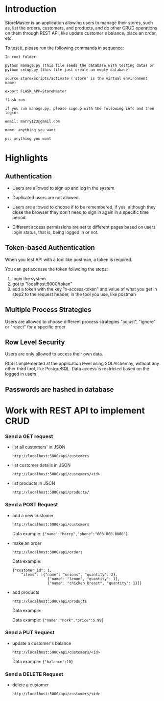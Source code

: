 # Introduction

StoreMaster is an application allowing users to manage their stores, such as, list the orders, customers, and products, and do other CRUD operations on them through REST API, like update customer's balance, place an order, etc.

To test it, please run the following commands in sequence:

    In root folder:

    python manage.py (this file seeds the database with testing data) or python setup.py (this file just create an empty database)
    
    source store/Scripts/activate ('store' is the virtual environment name)

    export FLASK_APP=StoreMaster

    flask run

    if you run manage.py, please signup with the following info and then login:
    
    email: marry123@gmail.com

    name: anything you want
    
    ps: anything you want 

# Highlights

## Authentication

* Users are allowed to sign up and log in the system. 

* Duplicated users are not allowed.

* Users are allowed to choose if to be remembered, if yes, although they close the browser they don't need to sign in again in a specific time period.

* Different access permissions are set to different pages based on users login status, that is, being logged in or not. 

## Token-based Authentication

When you test API with a tool like postman, a token is required.

You can get accesse the token follwoing the steps:
1. login the system
2. got to "localhost:5000/token"
3. add a token with the key "x-access-token" and value of what you get in step2 to the request header, in the tool you use, like postman

## Multiple Process Strategies

Users are allowed to choose different process strategies "adjust", "ignore" or "reject" for a specific order

## Row Level Security

Users are only allowed to access their own data.  

RLS is implemented at the application level using SQLAlchemay, without any other third tool, like PostgreSQL. Data access is restricted based on the logged in users.


##  Passwords are hashed in database


# Work with REST API to implement CRUD 

### Send a GET request

* list all customers' in JSON

    `http://localhost:5000/api/customers` 

* list customer details in JSON

    `http://localhost:5000/api/customers/<id>`

* list products in JSON

    `http://localhost:5000/api/products/` 

### Send a POST Request
*  add a new customer
    
    `http://localhost:5000/api/customers`

    Data example: `{"name":"Marry","phone":"000-000-0000"}`

* make an order

    `http://localhost:5000/api/orders`

    Data example: 
    ```
    {"customer_id": 1, 
        "items": [{"name": "onions", "quantity": 2},
                    {"name": "lemon", "quantity": 1},
                    {"name": "chicken breast", "quantity": 1}]}
    ```
* add products

    `http://localhost:5000/api/products`

    Data example: 

    Data example: `{"name":"Pork","price":5.99}`

### Send a PUT Request
*  update a customer's balance

    `http://localhost:5000/api/customers/<id>`

     Data example: `{"balance":10}`

### Send a DELETE Request

*  delete a customer

    `http://localhost:5000/api/customers/<id>`